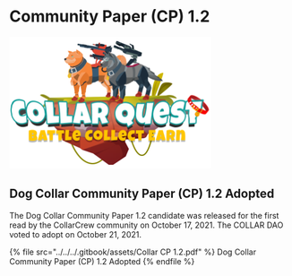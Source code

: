# Community Paper (CP) 1.2

![CollarQuest a Metaverse Play2Earn Ecosystem](../../../.gitbook/assets/CQ-Title.png)

## Dog Collar Community Paper (CP) 1.2 Adopted

The Dog Collar Community Paper 1.2 candidate was released for the first read by the CollarCrew community on October 17, 2021.  The COLLAR DAO voted to adopt on October 21, 2021.

{% file src="../../../.gitbook/assets/Collar CP 1.2.pdf" %}
Dog Collar Community Paper (CP) 1.2 Adopted
{% endfile %}
